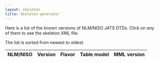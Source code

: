```yaml
---
layout: skeleton
title: Skeleton generator
---
```



Here is a list of the known versions of NLM/NISO JATS DTDs.
Click on any of them to see the skeleton XML file.

The list is sorted from newest to oldest.


<div>
  <table class='topic-table'>
    <thead>
      <tr>
        <th>NLM/NISO</th>
        <th>Version</th>
        <th>Flavor</th>
        <th>Table model</th>
        <th>MML version</th>
      </tr>
    </thead>
    <tbody>
    </tbody>
  </table>
</div>
